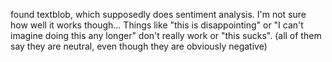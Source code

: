 found textblob, which supposedly does sentiment analysis. I'm not sure how well it works though... Things like "this is disappointing" or "I can't imagine doing this any longer" don't really work or "this sucks". (all of them say they are neutral, even though they are obviously negative)
